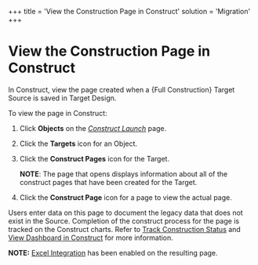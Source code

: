 +++
title = 'View the Construction Page in Construct'
solution = 'Migration'
+++

# View the Construction Page in Construct

In Construct, view the page created when a {Full Construction} Target
Source is saved in Target Design.

To view the page in Construct:

1.  Click **Objects** on the *[Construct
    Launch](../Page_Desc/Construct_Launch.htm)* page.

2.  Click the **Targets** icon for an Object.

3.  Click the **Construct Pages** icon for the Target.
    
    **NOTE**: The page that opens displays information about all of the
    construct pages that have been created for the Target.

4.  Click the **Construct Page** icon for a page to view the actual
    page.

Users enter data on this page to document the legacy data that does not
exist in the Source. Completion of the construct process for the page is
tracked on the Construct charts. Refer to [Track Construction
Status](../../../Platform/Common/Use_Cases/Track_Construction_Status.htm)
and [View Dashboard in Construct](View_Dashboard_in_Construct.htm) for
more information.

<span style="font-weight: bold;">NOTE:</span> [Excel
Integration](../../../Platform/Excel_Int/Use_Excel_Integration.htm) has
been enabled on the resulting page.
